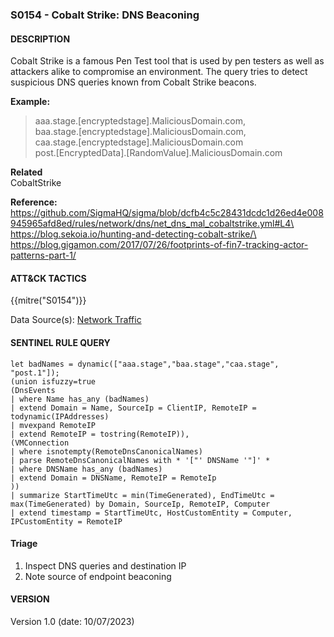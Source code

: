 ### S0154 - Cobalt Strike: DNS Beaconing

#### DESCRIPTION

Cobalt Strike is a famous Pen Test tool that is used by pen testers as well as attackers alike to compromise an environment.
The query tries to detect suspicious DNS queries known from Cobalt Strike beacons.

**Example:**

> aaa.stage.\[encryptedstage\].MaliciousDomain.com,\
> baa.stage.\[encryptedstage\].MaliciousDomain.com,\
> caa.stage.\[encryptedstage\].MaliciousDomain.com\
> post.\[EncryptedData\].\[RandomValue\].MaliciousDomain.com

**Related**\
CobaltStrike

**Reference:**\
https://github.com/SigmaHQ/sigma/blob/dcfb4c5c28431dcdc1d26ed4e008945965afd8ed/rules/network/dns/net_dns_mal_cobaltstrike.yml#L4\
https://blog.sekoia.io/hunting-and-detecting-cobalt-strike/\
https://blog.gigamon.com/2017/07/26/footprints-of-fin7-tracking-actor-patterns-part-1/

#### ATT&CK TACTICS<br>

{{mitre("S0154")}}

Data Source(s): [Network Traffic](https://attack.mitre.org/datasources/DS0029)

#### SENTINEL RULE QUERY<br>

```
let badNames = dynamic(["aaa.stage","baa.stage","caa.stage", "post.1"]);
(union isfuzzy=true
(DnsEvents 
| where Name has_any (badNames)
| extend Domain = Name, SourceIp = ClientIP, RemoteIP = todynamic(IPAddresses)
| mvexpand RemoteIP
| extend RemoteIP = tostring(RemoteIP)),
(VMConnection
| where isnotempty(RemoteDnsCanonicalNames) 
| parse RemoteDnsCanonicalNames with * '["' DNSName '"]' *
| where DNSName has_any (badNames)
| extend Domain = DNSName, RemoteIP = RemoteIp
))
| summarize StartTimeUtc = min(TimeGenerated), EndTimeUtc = max(TimeGenerated) by Domain, SourceIp, RemoteIP, Computer
| extend timestamp = StartTimeUtc, HostCustomEntity = Computer, IPCustomEntity = RemoteIP
```

#### Triage

1. Inspect DNS queries and destination IP
1. Note source of endpoint beaconing

#### VERSION

Version 1.0 (date: 10/07/2023)
